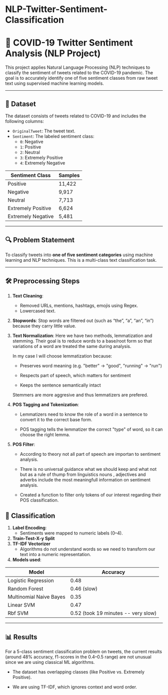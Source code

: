 # NLP-Twitter-Sentiment-Classification

# 🧠 COVID-19 Twitter Sentiment Analysis (NLP Project)

This project applies Natural Language Processing (NLP) techniques to classify the sentiment of tweets related to the COVID-19 pandemic. The goal is to accurately identify one of five sentiment classes from raw tweet text using supervised machine learning models.

---

## 📂 Dataset

The dataset consists of tweets related to COVID-19 and includes the following columns:

- `OriginalTweet`: The tweet text.
- `Sentiment`: The labeled sentiment class:
  - `0`: Negative
  - `1`: Positive
  - `2`: Neutral
  - `3`: Extremely Positive
  - `4`: Extremely Negative

| Sentiment Class        | Samples |
|------------------------|---------|
| Positive               | 11,422  |
| Negative               | 9,917   |
| Neutral                | 7,713   |
| Extremely Positive     | 6,624   |
| Extremely Negative     | 5,481   |

---

## 🔍 Problem Statement

To classify tweets into **one of five sentiment categories** using machine learning and NLP techniques. This is a multi-class text classification task.

---

## 🛠️ Preprocessing Steps

1. **Text Cleaning**:
   - Removed URLs, mentions, hashtags, emojis using Regex.
   - Lowercased text.
2. **Stopwords**: Stop words are filtered out (such as “the”, “a”, “an”, “in”) because they carry little value.
3. **Text Normalization**:
Here we have two methods, lemmatization and stemming. Their goal is to reduce words to a base/root form so that variations of a word are treated the same during analysis. 

    In my case I will choose lemmatization because:

    - Preserves word meaning (e.g. "better" → "good", "running" → "run")

    - Respects part of speech, which matters for sentiment

    - Keeps the sentence semantically intact

    Stemmers are more aggresive and thus lemmatizers are prefered.
4. **POS Tagging and Tokenization**: 
    - Lemmatizers need to know the role of a word in a sentence to convert it to the correct base form.

    - POS tagging tells the lemmatizer the correct "type" of word, so it can choose the right lemma.

5. **POS Filter**:

    - According to theory not all part of speech are importan to sentiment analysis. 
    - There is no universal guidance what we should keep and what not but as a rule of thump from linguistics nouns , adjectives and adverbs include the most meaningfull information on sentiment analysis.

    - Created a function to filter only tokens of our interest regarding their POS classification.

##  🤖 Classification
1. **Label Encoding**:
   - Sentiments were mapped to numeric labels (0–4).
2. **Train-Test-X-y Split** 
3. **TF-IDF Vectorizer**
    - Algorithms do not understand words so we need to transform our text into a numeric representation. 
4. **Models used**:

| Model                  | Accuracy                              |
|------------------------|--------------------------------------|
| Logistic Regression    | 0.48 |
| Random Forest          |  0.46 (slow)|
| Multinomial Naive Bayes| 0.35                    |
| Linear SVM             | 0.47
| Rbf SVM                | 0.52 (took 19 minutes -- very slow)

---

## 📊 Results

For a 5-class sentiment classification problem on tweets, the current results (around 48% accuracy, f1-scores in the 0.4–0.5 range) are not unusual since we are using classical ML algorithms.

- The dataset has overlapping classes (like Positive vs. Extremely Positive).

- We are using TF-IDF, which ignores context and word order.
